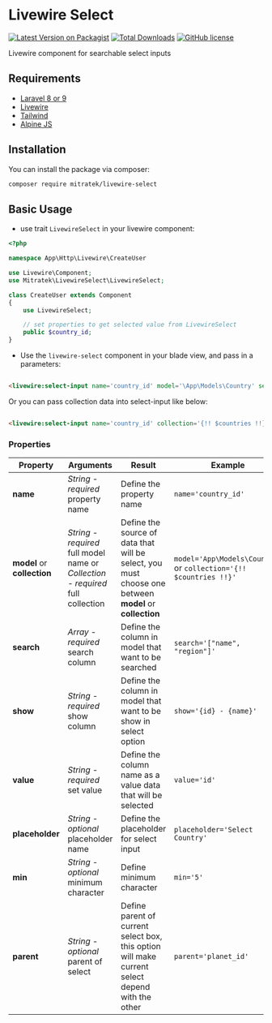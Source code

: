 # Livewire Select

[![Latest Version on Packagist](https://img.shields.io/packagist/v/mitratek/livewire-select.svg?style=for-the-badge)](https://packagist.org/packages/mitratek/livewire-select)
[![Total Downloads](https://img.shields.io/packagist/dt/mitratek/livewire-select.svg?style=for-the-badge)](https://packagist.org/packages/mitratek/livewire-select)
[![GitHub license](https://img.shields.io/github/license/mitratek/livewire-select?style=for-the-badge)](https://github.com/mitratek/livewire-select/blob/master/LICENSE)


Livewire component for searchable select inputs

## Requirements
- [Laravel 8 or 9](https://laravel.com/docs/9.x)
- [Livewire](https://laravel-livewire.com/)
- [Tailwind](https://tailwindcss.com/)
- [Alpine JS](https://github.com/alpinejs/alpine)

## Installation

You can install the package via composer:

```bash
composer require mitratek/livewire-select
```

## Basic Usage

- use trait ```LivewireSelect``` in your livewire component:
```php
<?php

namespace App\Http\Livewire\CreateUser

use Livewire\Component;
use Mitratek\LivewireSelect\LivewireSelect;

class CreateUser extends Component
{
    use LivewireSelect;

    // set properties to get selected value from LivewireSelect
    public $country_id;
}

```

- Use the ```livewire-select``` component in your blade view, and pass in a parameters:
```html

<livewire:select-input name='country_id' model='\App\Models\Country' search='["name", "region"]' show='{id} - {name}' value='id' placeholder='Choose country' />

```

Or you can pass collection data into select-input like below:

```html

<livewire:select-input name='country_id' collection='{!! $countries !!}' search='["name", "region"]' show='{id} - {name}' value='id' placeholder='Choose country' />

```

### Properties
| Property | Arguments | Result | Example |
|----|----|------------------------------------------------------------------------------------------------------------------------------------------------|----|
|**name**|*String - required* property name| Define the property name                                                                                   | ```name='country_id'```|
|**model** or **collection** |*String - required* full model name or *Collection - required* full collection| Define the source of data that will be select, you must choose one between **model** or **collection**                                                                               | ```model='App\Models\Country'``` or ```collection='{!! $countries !!}'```|
|**search**|*Array - required* search column| Define the column in model that want to be searched                                                                                  | ```search='["name", "region"]'```|
|**show**|*String - required* show column| Define the column in model that want to be show in select option                                                                                  | ```show='{id} - {name}'```|
|**value**|*String - required* set value| Define the column name as a value data that will be selected                                                                                  | ```value='id'```|
|**placeholder**|*String - optional* placeholder name| Define the placeholder for select input                                                                                   | ```placeholder='Select Country'```|
|**min**|*String - optional* minimum character| Define minimum character                                                                                   | ```min='5'```|
|**parent**|*String - optional* parent of select| Define parent of current select box, this option will make current select depend with the other                                                                                   | ```parent='planet_id'```|
